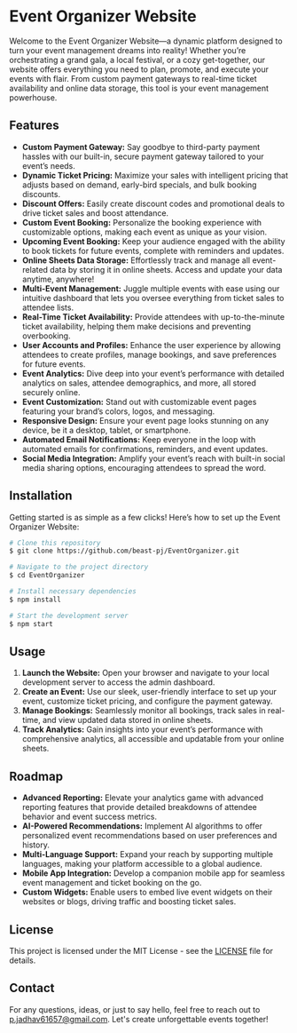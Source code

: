# Event Organizer Website

Welcome to the Event Organizer Website—a dynamic platform designed to turn your event management dreams into reality! Whether you’re orchestrating a grand gala, a local festival, or a cozy get-together, our website offers everything you need to plan, promote, and execute your events with flair. From custom payment gateways to real-time ticket availability and online data storage, this tool is your event management powerhouse.

## Features

- **Custom Payment Gateway:** Say goodbye to third-party payment hassles with our built-in, secure payment gateway tailored to your event’s needs.
- **Dynamic Ticket Pricing:** Maximize your sales with intelligent pricing that adjusts based on demand, early-bird specials, and bulk booking discounts.
- **Discount Offers:** Easily create discount codes and promotional deals to drive ticket sales and boost attendance.
- **Custom Event Booking:** Personalize the booking experience with customizable options, making each event as unique as your vision.
- **Upcoming Event Booking:** Keep your audience engaged with the ability to book tickets for future events, complete with reminders and updates.
- **Online Sheets Data Storage:** Effortlessly track and manage all event-related data by storing it in online sheets. Access and update your data anytime, anywhere!
- **Multi-Event Management:** Juggle multiple events with ease using our intuitive dashboard that lets you oversee everything from ticket sales to attendee lists.
- **Real-Time Ticket Availability:** Provide attendees with up-to-the-minute ticket availability, helping them make decisions and preventing overbooking.
- **User Accounts and Profiles:** Enhance the user experience by allowing attendees to create profiles, manage bookings, and save preferences for future events.
- **Event Analytics:** Dive deep into your event’s performance with detailed analytics on sales, attendee demographics, and more, all stored securely online.
- **Event Customization:** Stand out with customizable event pages featuring your brand’s colors, logos, and messaging.
- **Responsive Design:** Ensure your event page looks stunning on any device, be it a desktop, tablet, or smartphone.
- **Automated Email Notifications:** Keep everyone in the loop with automated emails for confirmations, reminders, and event updates.
- **Social Media Integration:** Amplify your event’s reach with built-in social media sharing options, encouraging attendees to spread the word.

## Installation

Getting started is as simple as a few clicks! Here’s how to set up the Event Organizer Website:

```bash
# Clone this repository
$ git clone https://github.com/beast-pj/EventOrganizer.git

# Navigate to the project directory
$ cd EventOrganizer

# Install necessary dependencies
$ npm install

# Start the development server
$ npm start
```

## Usage

1. **Launch the Website:** Open your browser and navigate to your local development server to access the admin dashboard.
2. **Create an Event:** Use our sleek, user-friendly interface to set up your event, customize ticket pricing, and configure the payment gateway.
3. **Manage Bookings:** Seamlessly monitor all bookings, track sales in real-time, and view updated data stored in online sheets.
4. **Track Analytics:** Gain insights into your event’s performance with comprehensive analytics, all accessible and updatable from your online sheets.

## Roadmap

- **Advanced Reporting:** Elevate your analytics game with advanced reporting features that provide detailed breakdowns of attendee behavior and event success metrics.
- **AI-Powered Recommendations:** Implement AI algorithms to offer personalized event recommendations based on user preferences and history.
- **Multi-Language Support:** Expand your reach by supporting multiple languages, making your platform accessible to a global audience.
- **Mobile App Integration:** Develop a companion mobile app for seamless event management and ticket booking on the go.
- **Custom Widgets:** Enable users to embed live event widgets on their websites or blogs, driving traffic and boosting ticket sales.

## License

This project is licensed under the MIT License - see the [LICENSE](LICENSE) file for details.

## Contact

For any questions, ideas, or just to say hello, feel free to reach out to p.jadhav61657@gmail.com. Let's create unforgettable events together!
